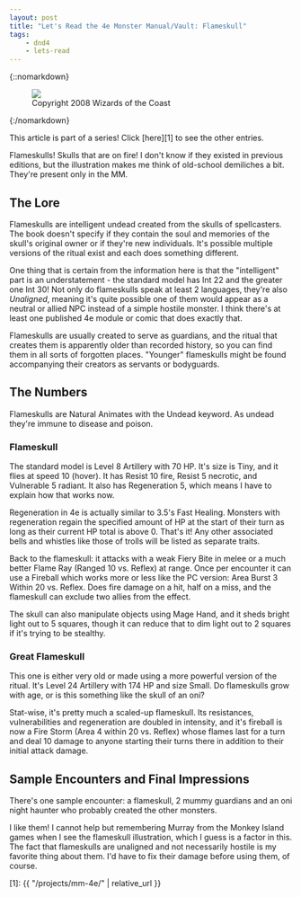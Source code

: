 ```yaml
---
layout: post
title: "Let's Read the 4e Monster Manual/Vault: Flameskull"
tags:
    - dnd4
    - lets-read
---
```


{::nomarkdown}
<figure class="left">
  <img src="{{ "/assets/wir-mm-4e-flameskull.png" | absolute_url }}"/>
  <figcaption>
    Copyright 2008 Wizards of the Coast
  </figcaption>
</figure>
{:/nomarkdown}

This article is part of a series! Click [here][1] to see the other entries.

Flameskulls! Skulls that are on fire! I don't know if they existed in previous
editions, but the illustration makes me think of old-school demiliches a
bit. They're present only in the MM.

## The Lore

Flameskulls are intelligent undead created from the skulls of spellcasters. The
book doesn't specify if they contain the soul and memories of the skull's
original owner or if they're new individuals. It's possible multiple versions of
the ritual exist and each does something different.

One thing that is certain from the information here is that the "intelligent"
part is an understatement - the standard model has Int 22 and the greater one
Int 30! Not only do flameskulls speak at least 2 languages, they're also
_Unaligned_, meaning it's quite possible one of them would appear as a neutral
or allied NPC instead of a simple hostile monster. I think there's at least one
published 4e module or comic that does exactly that.

Flameskulls are usually created to serve as guardians, and the ritual that
creates them is apparently older than recorded history, so you can find them in
all sorts of forgotten places. "Younger" flameskulls might be found accompanying
their creators as servants or bodyguards.

## The Numbers

Flameskulls are Natural Animates with the Undead keyword. As undead they're
immune to disease and poison.

### Flameskull

The standard model is Level 8 Artillery with 70 HP. It's size is Tiny, and it
flies at speed 10 (hover). It has Resist 10 fire, Resist 5 necrotic, and
Vulnerable 5 radiant. It also has Regeneration 5, which means I have to explain
how that works now.

Regeneration in 4e is actually similar to 3.5's Fast Healing. Monsters with
regeneration regain the specified amount of HP at the start of their turn as
long as their current HP total is above 0. That's it! Any other associated bells
and whistles like those of trolls will be listed as separate traits.

Back to the flameskull: it attacks with a weak Fiery Bite in melee or a much
better Flame Ray (Ranged 10 vs. Reflex) at range. Once per encounter it can use
a Fireball which works more or less like the PC version: Area Burst 3 Within 20
vs. Reflex. Does fire damage on a hit, half on a miss, and the flameskull can
exclude two allies from the effect.

The skull can also manipulate objects using Mage Hand, and it sheds bright light
out to 5 squares, though it can reduce that to dim light out to 2 squares if
it's trying to be stealthy.

### Great Flameskull

This one is either very old or made using a more powerful version of the
ritual. It's Level 24 Artillery with 174 HP and size Small. Do flameskulls grow
with age, or is this something like the skull of an oni?

Stat-wise, it's pretty much a scaled-up flameskull. Its resistances,
vulnerabilities and regeneration are doubled in intensity, and it's fireball is
now a Fire Storm (Area 4 within 20 vs. Reflex) whose flames last for a turn and
deal 10 damage to anyone starting their turns there in addition to their initial
attack damage.


## Sample Encounters and Final Impressions

There's one sample encounter: a flameskull, 2 mummy guardians and an oni night
haunter who probably created the other monsters.

I like them! I cannot help but remembering Murray from the Monkey Island games
when I see the flameskull illustration, which I guess is a factor in this. The
fact that flameskulls are unaligned and not necessarily hostile is my favorite
thing about them. I'd have to fix their damage before using them, of course.

[1]: {{ "/projects/mm-4e/" | relative_url }}
